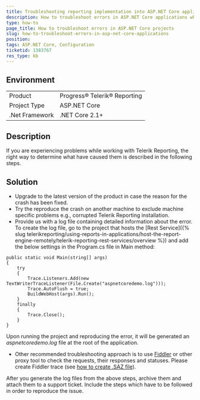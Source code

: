 ```yaml
---
title: Troubleshooting reporting implementation into ASP.NET Core application
description: How to troubleshoot errors in ASP.NET Core applications when crashing
type: how-to
page_title: How to troubleshoot errors in ASP.NET Core projects 
slug: how-to-troubleshoot-errors-in-asp-net-core-applications 
position: 
tags: ASP.NET Core, Configuration
ticketid: 1383767
res_type: kb
---
```


## Environment
<table>
	<tr>
		<td>Product</td>
		<td>Progress® Telerik® Reporting</td>
	</tr>
	<tr>
		<td>Project Type</td>
		<td>ASP.NET Core</td>
	</tr>
	<tr>
		<td>.Net Framework</td>
		<td>.NET Core 2.1+</td>
	</tr>
</table>


## Description
If you are experiencing problems while working with Telerik Reporting, the right way to determine what have caused them is described in the following steps.

## Solution
- Upgrade to the latest version of the product in case the reason for the crash has been fixed.
- Try the reproduce the crash on another machine to exclude machine specific problems e.g., corrupted Telerik Reporting installation.
- Provide us with a log file containing detailed information about the error. To create the log file, go to the project that hosts the [Rest Service]({% slug telerikreporting/using-reports-in-applications/host-the-report-engine-remotely/telerik-reporting-rest-services/overview %}) and add the below settings in the Program.cs file in Main method:

```CSharp
public static void Main(string[] args)
{
    try
    {
        Trace.Listeners.Add(new TextWriterTraceListener(File.Create("aspnetcoredemo.log")));
        Trace.AutoFlush = true;
        BuildWebHost(args).Run();
    }
    finally
    {
        Trace.Close();
    }
}
```
Upon running the project and reproducing the error, it will be generated an *aspnetcoredemo.log* file at the root of the application.

- Other recommended troubleshooting approach is to use [Fiddler](http://www.telerik.com/fiddler) or other proxy tool to check the requests, their responses and statuses. Please create Fiddler trace (see [how to create .SAZ file](https://docs.telerik.com/fiddler/Save-And-Load-Traffic/Tasks/CreateSAZ)).

After you generate the log files from the above steps, archive them and attach them to a support ticket. Include the steps which have to be followed in order to reproduce the issue.
